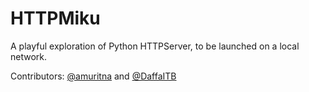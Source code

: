 # HTTPMiku
A playful exploration of Python HTTPServer, to be launched on a local network.

Contributors: [@amuritna](https://github.com/amuritna) and [@DaffaITB](https://github.com/DaffaITB)
